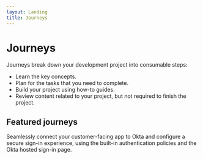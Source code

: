 ```yaml
---
layout: Landing
title: Journeys
---
```


# Journeys

Journeys break down your development project into consumable steps:

* Learn the key concepts.
* Plan for the tasks that you need to complete.
* Build your project using how-to guides.
* Review content related to your project, but not required to finish the project.

## Featured journeys

<Cards>
  <Card href="/docs/journeys/OCI-secure-your-first-web-app/" cardTitle="Secure your first web app">Seamlessly connect your customer-facing app to Okta and configure a secure sign-in experience, using the built-in authentication policies and the Okta hosted sign-in page.</Card>
</Cards>

